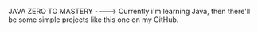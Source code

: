 JAVA ZERO TO MASTERY ----> 
Currently i'm learning Java, then there'll be some simple projects like this one on my GitHub.
